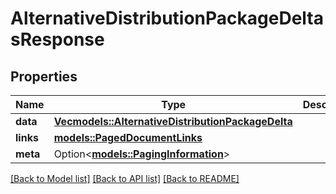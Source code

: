 # AlternativeDistributionPackageDeltasResponse

## Properties

Name | Type | Description | Notes
------------ | ------------- | ------------- | -------------
**data** | [**Vec<models::AlternativeDistributionPackageDelta>**](AlternativeDistributionPackageDelta.md) |  | 
**links** | [**models::PagedDocumentLinks**](PagedDocumentLinks.md) |  | 
**meta** | Option<[**models::PagingInformation**](PagingInformation.md)> |  | [optional]

[[Back to Model list]](../README.md#documentation-for-models) [[Back to API list]](../README.md#documentation-for-api-endpoints) [[Back to README]](../README.md)


